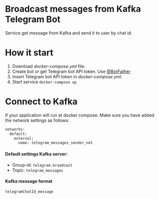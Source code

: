 # Broadcast messages from Kafka Telegram Bot
Service get message from Kafka and send it to user by chat id.

# How it start
1. Download _docker-compose.yml_ file.
2. Create bot or get Telegram bot API token. Use [@BotFather](https://t.me/BotFather)
3. Insert Telegram bot API token in _docker-compose.yml_.
4. Start service `docker-compose up`

# Connect to Kafka
If your application will run at docker compose. Make sure you have added the network settings as follows:
```dockerfile
networks:
  default:
    external:
      name: telegram_messages_sender_net
```
#### Default settings Kafka server:
* Group-id: `telegram.broadcast`
* Topic: `telegram_messages`

#### Kafka message format

``
telegramChatId_message
``
